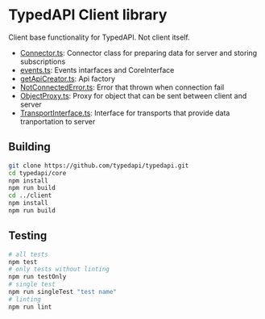 # TypedAPI Client library

Client base functionality for TypedAPI. Not client itself.

- [Connector.ts](src/Connector.ts): Connector class for preparing data for server and storing subscriptions
- [events.ts](src/events.ts): Events intarfaces and CoreInterface
- [getApiCreator.ts](src/getApiCreator.ts): Api factory
- [NotConnectedError.ts](src/NotConnectedError.ts): Error that thrown when connection fail
- [ObjectProxy.ts](src/ObjectProxy.ts): Proxy for object that can be sent between client and server
- [TransportInterface.ts](src/TransportInterface.ts): Interface for transports that provide data tranportation to server

## Building

```bash
git clone https://github.com/typedapi/typedapi.git
cd typedapi/core
npm install
npm run build
cd ../client
npm install
npm run build
```

## Testing

```bash
# all tests
npm test
# only tests without linting
npm run testOnly
# single test
npm run singleTest "test name"
# linting
npm run lint
```